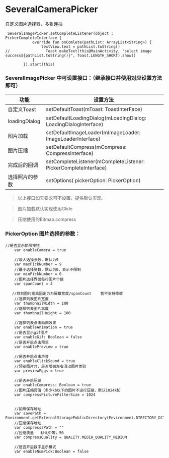 # SeveralCameraPicker
自定义图片选择器，多张连拍

```
 SeveralImagePicker.setCompleteListener(object : PickerCompleteInterface {
            override fun onComlete(pathList: ArrayList<String>) {
                textView.text = pathList.toString()
//                Toast.makeText(this@MainActivity, "select image success${pathList.toString()}", Toast.LENGTH_SHORT).show()
            }
        }).start(this)
 ```

### SeveralImagePicker 中可设置接口：（继承接口并使用对应设置方法即可）
功能 | 设置方法
---- | ---
自定义Toast  | setDefaultToast(mToast: ToastInterFace)
loadingDialog  |  setDefaultLoadingDialog(mLoadingDialog: LoadingDialogInterface)
图片加载  |  setDefaultImageLoader(mImageLoader: ImageLoaderInterface)
图片压缩  |  setDefaultCompress(mCompress: CompressInterface)
完成后的回调  |  setCompleteListener(mCompleteListener: PickerCompleteInterface)
选择照片的参数  |  setOptions( pickerOption: PickerOption) 

 >  以上接口如无要求可不设置，提供默认实现。 
 
 >  图片加载默认实现使用Glide  
 
 >  压缩使用的Bitmap.compress  
 



### PickerOption   图片选择的参数：
```
//是否显示拍照按钮
    var enableCamera = true

    //最大选择张数，默认为9
    var maxPickNumber = 9
    //最小选择张数，默认为0，表示不限制
    var minPickNumber = 0
    //图片选择界面每行图片个数
    var spanCount = 4

   //目前图片宽高固定为为屏幕宽度/spanCount    暂不支持修改
    //选择列表图片宽度
    var thumbnailWidth = 100
    //选择列表图片高度     
    var thumbnailHeight = 100
    
    //选择列表点击动画效果
    var enableAnimation = true
    //是否显示gif图片
    var enableGif: Boolean = false
    //是否开启点击预览
    var enablePreview = true

    //是否开启点击声音
    var enableClickSound = true
    //预览图片时，是否增强左右滑动图片体验
    var previewEggs = true

    //是否开启压缩
    var enableCompress: Boolean = true
    //图片压缩阈值（多少kb以下的图片不进行压缩，默认1024kb）
    var compressPictureFilterSize = 1024


    //拍照保存地址
    var savePath = Environment.getExternalStoragePublicDirectory(Environment.DIRECTORY_DCIM).absolutePath
    //压缩保存地址
    var compresssPath = ""
    //压缩质量   默认中等，50
    var compressQuality = QUALITY.MEDIA_QUALITY_MEDIUM

    //是否开启数字显示模式
    var enableNumPick:Boolean = false
```

